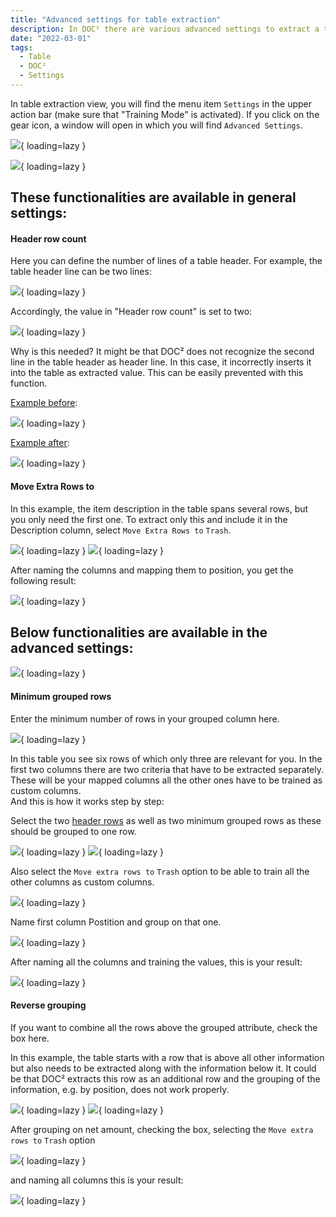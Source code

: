 ```yaml
---
title: "Advanced settings for table extraction"
description: In DOC² there are various advanced settings to extract a table. On this page you will find a few examples of different table characteristics.
date: "2022-03-01"
tags:
  - Table
  - DOC²
  - Settings
---
```


In table extraction view, you will find the menu item `Settings` in the upper action bar (make sure that "Training Mode" is activated). If you click on the gear icon, a window will open in which you will find `Advanced Settings`.

![](/_images/doc2/advanced-settings_1.png){ loading=lazy }



![](/_images/doc2/advanced-settings_2.png){ loading=lazy }

## These functionalities are available in general settings:

#### Header row count

Here you can define the number of lines of a table header. For example, the table header line can be two lines:

![](/_images/doc2/advanced-settings_3.png){ loading=lazy }

Accordingly, the value in "Header row count" is set to two:

![](/_images/doc2/advanced-settings_4.png){ loading=lazy }

Why is this needed? It might be that DOC² does not recognize the second line in the table header as header line. In this case, it incorrectly inserts it into the table as extracted value. This can be easily prevented with this function.

<ins>Example before</ins>:

![](/_images/doc2/advanced-settings_5.png){ loading=lazy }

<ins>Example after</ins>:

![](/_images/doc2/advanced-settings_6.png){ loading=lazy }


#### Move Extra Rows to

In this example, the item description in the table spans several rows, but you only need the first one. To extract only this and include it in the Description column, select `Move Extra Rows to` `Trash`.

![](/_images/doc2/advanced-settings_11.png){ loading=lazy }
![](/_images/doc2/advanced-settings_12.png){ loading=lazy }

 After naming the columns and mapping them to position, you get the following result:

![](/_images/doc2/advanced-settings_13.png){ loading=lazy }



## Below functionalities are available in the advanced settings:

![](/_images/doc2/advanced-settings_15.png){ loading=lazy }


#### Minimum grouped rows

Enter the minimum number of rows in your grouped column here.

![](/_images/doc2/advanced-settings_16.png){ loading=lazy }

In this table you see six rows of which only three are relevant for you. In the first two columns there are two criteria that have to be extracted separately. These will be your mapped columns all the other ones have to be trained as custom columns. <br> And this is how it works step by step:

Select the two [header rows](/doc2/table-extraction/advanced-settings/#header-row-count) as well as two minimum grouped rows as these should be grouped to one row.

![](/_images/doc2/advanced-settings_17.png){ loading=lazy }
![](/_images/doc2/advanced-settings_18.png){ loading=lazy }

Also select the `Move extra rows to` `Trash` option to be able to train all the other columns as custom columns.

![](/_images/doc2/advanced-settings_19.png){ loading=lazy }

Name first column Postition and group on that one.

![](/_images/doc2/advanced-settings_20.png){ loading=lazy }

After naming all the columns and training the values, this is your result:


![](/_images/doc2/advanced-settings_21.png){ loading=lazy }



<!--

##### Maximum grouped rows

Enter the maximum number of rows in your grouped column here.

#### Distinct group columns

If you want only unique values for your grouped column, check the box here.

-->

#### Reverse grouping

If you want to combine all the rows above the grouped attribute, check the box here.

In this example, the table starts with a row that is above all other information but also needs to be extracted along with the information below it. It could be that DOC² extracts this row as an additional row and the grouping of the information, e.g. by position, does not work properly.

![](/_images/doc2/advanced-settings_7.png){ loading=lazy }
![](/_images/doc2/advanced-settings_9.png){ loading=lazy }

After grouping on net amount, checking the box, selecting the `Move extra rows to` `Trash` option 

![](/_images/doc2/advanced-settings_9.1.png){ loading=lazy }

and naming all columns this is your result:

![](/_images/doc2/advanced-settings_10.png){ loading=lazy }
<!--

#### Split Text

If you want to split the text exactly at the column separator, check the box here. -->